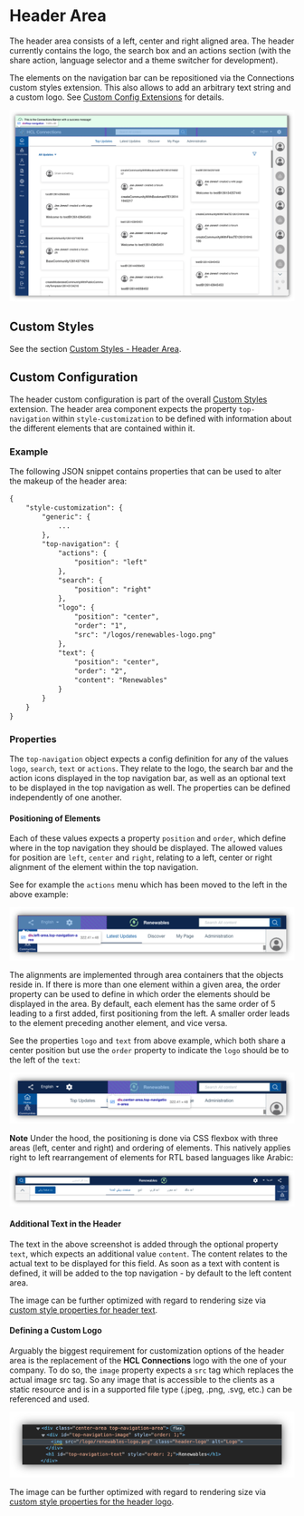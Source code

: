 # Header Area

The header area consists of a left, center and right aligned area. The header currently contains the logo, the search box and an actions section (with the share action, language selector and a theme switcher for development).

The elements on the navigation bar can be repositioned via the Connections custom styles extension. This also allows to add an arbitrary text string and a custom logo. See [Custom Config Extensions](#custom-config-extension) for details.

![Header Area](header-area.png "Header Area")

## Custom Styles
See the section [Custom Styles - Header Area](../../custom-styles/README.md#header-area).

## Custom Configuration

The header custom configuration is part of the overall [Custom Styles](../custom-styles/README.md) extension. The header area component expects the property `top-navigation` within `style-customization` to be defined with information about the different elements that are contained within it. 

### Example

The following JSON snippet contains properties that can be used to alter the makeup of the header area:

```
{
    "style-customization": {
        "generic": {
            ...
        },
        "top-navigation": {
            "actions": {
                "position": "left"
            },
            "search": {
                "position": "right"
            },
            "logo": {
                "position": "center",
                "order": "1",
                "src": "/logos/renewables-logo.png"
            },
            "text": {
                "position": "center",
                "order": "2",
                "content": "Renewables"
            }
        }
    }
}
```

### Properties

The `top-navigation` object expects a config definition for any of the values `logo`, `search`, `text` or `actions`.  They relate to the logo, the search bar and the action icons displayed in the top navigation bar, as well as an optional text to be displayed in the top navigation as well. The properties can be defined independently of one another.

#### Positioning of Elements

Each of these values expects a property `position` and `order`, which define where in the top navigation they should be displayed. The allowed values for position are `left`, `center` and `right`, relating to a left, center or right alignment of the element within the top navigation. 

See for example the `actions` menu which has been moved to the left in the above example:

![Left Aligned Custom Action Menu](custom-header-area-left.png "Left Aligned Custom Action Menu")

The alignments are implemented through area containers that the objects reside in. If there is more than one element within a given area, the order property can be used to define in which order the elements should be displayed in the area. By default, each element has the same order of 5 leading to a first added, first positioning from the left. A smaller order leads to the element preceding another element, and vice versa.

See the properties `logo` and `text` from above example, which both share a center position but use the `order` property to indicate the `logo` should be to the left of the `text`:

![Center Aligned Custom Action Menu](custom-header-area-center.png "Center Aligned Custom Action Menu")

**Note** 
Under the hood, the positioning is done via CSS flexbox with three areas (left, center and right) and ordering of elements. This natively applies right to left rearrangement of elements for RTL based languages like Arabic:

![Custom Header RTL](custom-header-rtl.png "Custom Header RTL")

#### Additional Text in the Header

The text in the above screenshot is added through the optional property `text`, which expects an additional value `content`. The content relates to the actual text to be displayed for this field. As soon as a text with content is defined, it will be added to the top navigation - by default to the left content area.

 The image can be further optimized with regard to rendering size via [custom style properties for header text](../../custom-styles/README.md#header-area).

#### Defining a Custom Logo

Arguably the biggest requirement for customization options of the header area is the replacement of the **HCL Connections** logo with the one of your company. To do so, the `image` property expects a `src` tag which replaces the actual image src tag. So any image that is accessible to the clients as a static resource and is in a supported file type (.jpeg, .png, .svg, etc.) can be referenced and used.

![Custom Image DOM Element](custom-header-logo-dom.png "Custom Image DOM Element")

 The image can be further optimized with regard to rendering size via [custom style properties for the header logo](../../custom-styles/README.md#header-area).